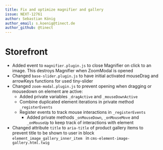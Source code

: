 ```yaml
---
title: Fix and optimize magnifier and gallery
issue: NEXT-12761
author: Sebastian König
author_email: s.koenig@tinect.de 
author_github: @tinect
---
```

# Storefront
* Added event to `magnifier.plugin.js` to close Magnifier on click to an image. This destroys Magnifier when ZoomModal is opened
* Changed `base-slider.plugin.js` to have initial activated mouseDrag and arrowKeys functions for used tiny-slider
* Changed `zoom-modal.plugin.js` to prevent opening when dragging or mousedown on element are active:
    * Added private variables `_dragActive` and `_mouseDownActive`
    * Combine duplicated element iterations in private method `_registerEvents`
    * Register events to track mouse interactions in `_registerEvents`
        * Added private methods `_onMouseDown`, `_onMouseMove` and `_onMouseUp` to keep track of interactions with element
* Changed attribute `title` to `aria-title` of product gallery items to prevent title to be shown to user in block `element_image_gallery_inner_item ` in `cms-element-image-gallery.html.twig`
